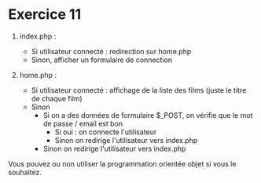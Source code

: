 # Exercice 11

1. index.php :
    - Si utilisateur connecté : redirection sur home.php
    - Sinon, afficher un formulaire de connection

2. home.php :
    - Si utilisateur connecté : affichage de la liste des films (juste le titre de chaque film)
    - Sinon
      - Si on a des données de formulaire $_POST, on vérifie que le mot de passe / email est bon
        - Si oui : on connecte l'utilisateur
        - Sinon on redirige l'utilisateur vers index.php
      - Sinon on redirige l'utilisateur vers index.php

Vous pouvez ou non utiliser la programmation orientée objet si vous le souhaitez.